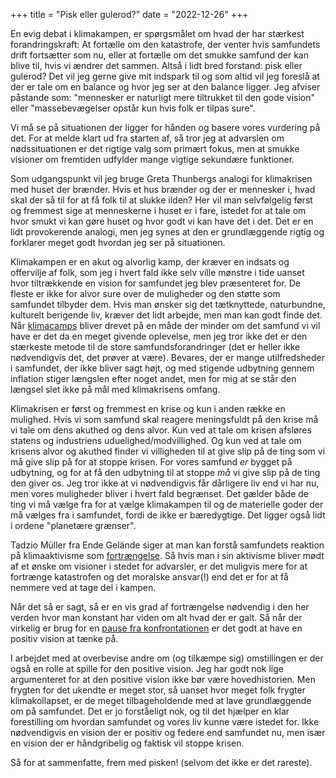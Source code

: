 +++
title = "Pisk eller gulerod?"
date = "2022-12-26"
+++

En evig debat i klimakampen, er spørgsmålet om hvad der har stærkest forandringskraft: At fortælle om den katastrofe, der venter hvis samfundets drift fortsætter som nu, eller at fortælle om det smukke samfund der kan blive til, hvis vi ændrer det sammen. Altså i lidt bred forstand: pisk eller gulerod? Det vil jeg gerne give mit indspark til og som altid vil jeg foreslå at der er tale om en balance og hvor jeg ser at den balance ligger. Jeg afviser påstande som: "mennesker er naturligt mere tiltrukket til den gode vision" eller "massebevægelser opstår kun hvis folk er tilpas sure".

Vi må se på situationen der ligger for hånden og basere vores vurdering på det. For at melde klart ud fra starten af, så tror jeg at advarslen om nødssituationen er det rigtige valg som primært fokus, men at smukke visioner om fremtiden udfylder mange vigtige sekundære funktioner.

Som udgangspunkt vil jeg bruge Greta Thunbergs analogi for klimakrisen med huset der brænder. Hvis et hus brænder og der er mennesker i, hvad skal der så til for at få folk til at slukke ilden? Her vil man selvfølgelig først og fremmest sige at menneskerne i huset er i fare, istedet for at tale om hvor smukt vi kan gøre huset og hvor godt vi kan have det i det. Det er en lidt provokerende analogi, men jeg synes at den er grundlæggende rigtig og forklarer meget godt hvordan jeg ser på situationen.

Klimakampen er en akut og alvorlig kamp, der kræver en indsats og offervilje af folk, som jeg i hvert fald ikke selv ville mønstre i tide uanset hvor tiltrækkende en vision for samfundet jeg blev præsenteret for. De fleste er ikke for alvor sure over de muligheder og den støtte som samfundet tilbyder dem. Hvis man ønsker sig det tætknyttede, naturbundne, kulturelt berigende liv, kræver det lidt arbejde, men man kan godt finde det. Når [klimacamps](https://klimafaelden.dk/) bliver drevet på en måde der minder om det samfund vi vil have er det da en meget givende oplevelse, men jeg tror ikke det er den stærkeste metode til de store samfundsforandringer (det er heller ikke nødvendigvis det, det prøver at være). Bevares, der er mange utilfredsheder i samfundet, der ikke bliver sagt højt, og med stigende udbytning gennem inflation stiger længslen efter noget andet, men for mig at se står den længsel slet ikke på mål med klimakrisens omfang.

Klimakrisen er først og fremmest en krise og kun i anden række en mulighed. Hvis vi som samfund skal reagere meningsfuldt på den krise må vi tale om dens akuthed og dens alvor. Kun ved at tale om krisen afsløres statens og industriens uduelighed/modvillighed. Og kun ved at tale om krisens alvor og akuthed finder vi villigheden til at give slip på de ting som vi må give slip på for at stoppe krisen. For vores samfund *er* bygget på udbytning, og for at få den udbytning til at stoppe *må* vi give slip på de ting den giver os. Jeg tror ikke at vi nødvendigvis får dårligere liv end vi har nu, men vores muligheder bliver i hvert fald begrænset. Det gælder både de ting vi må vælge fra for at vælge klimakampen til og de materielle goder der må vælges fra i samfundet, fordi de ikke er bæredygtige. Det ligger også lidt i ordene "planetære grænser".

Tadzio Müller fra Ende Gelände siger at man kan forstå samfundets reaktion på klimaaktivisme som [fortrængelse](https://steadyhq.com/de/friedlichesabotage/posts/e473831e-1b37-47a8-b1e7-5534c6aabdca). Så hvis man i sin aktivisme bliver mødt af et ønske om visioner i stedet for advarsler, er det muligvis mere for at fortrænge katastrofen og det moralske ansvar(!) end det er for at få nemmere ved at tage del i kampen.

Når det så er sagt, så er en vis grad af fortrængelse nødvendig i den her verden hvor man konstant har viden om alt hvad der er galt. Så når der virkelig er brug for en [pause fra konfrontationen](https://birdsbeforethestorm.net/2019/12/how-to-live-like-the-world-is-ending/) er det godt at have en positiv vision at tænke på.

I arbejdet med at overbevise andre om (og tilkæmpe sig) omstillingen er der også en rolle at spille for den positive vision. Jeg har godt nok lige argumenteret for at den positive vision ikke bør være hovedhistorien. Men frygten for det ukendte er meget stor, så uanset hvor meget folk frygter klimakollapset, er de meget tilbageholdende med at lave grundlæggende om på samfundet. Det er jo forståeligt nok, og til det hjælper en klar forestilling om hvordan samfundet og vores liv kunne være istedet for. Ikke nødvendigvis en vision der er positiv og federe end samfundet nu, men især en vision der er håndgribelig og faktisk vil stoppe krisen.

Så for at sammenfatte, frem med pisken! (selvom det ikke er det rareste).